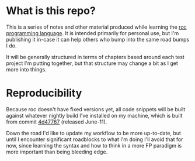 # What is this repo?

This is a series of notes and other material produced while learning the [roc programming language](https://www.roc-lang.org). It is intended primarily for personal use, but I'm publishing it in-case it can help others who bump into the same road bumps I do.

It will be generally structured in terms of chapters based around each test project I'm putting together, but that structure may change a bit as I get more into things.

# Reproducibility

Because roc doesn't have fixed versions yet, all code snippets will be built against whatever nightly build I've installed on my machine, which is built from commit [4d47767](https://github.com/roc-lang/roc/tree/4d4776784ad03f02f217a1550a9cc41ca8a30ca9) (released June-11).

Down the road I'd like to update my workflow to be more up-to-date, but until I encounter significant roadblocks to what I'm doing I'll avoid that for now, since learning the syntax and how to think in a more FP paradigm is more important than being bleeding edge.
